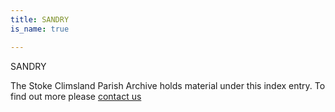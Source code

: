 ```yaml
---
title: SANDRY
is_name: true

---
```


SANDRY


The Stoke Climsland Parish Archive holds material under this index entry. To find out more please [contact us](/contact/)
